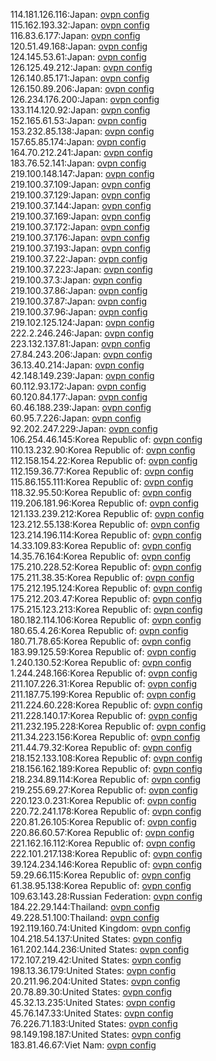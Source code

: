114.181.126.116:Japan: [ovpn config](vpn/114_181_126_116.ovpn)  
115.162.193.32:Japan: [ovpn config](vpn/115_162_193_32.ovpn)  
116.83.6.177:Japan: [ovpn config](vpn/116_83_6_177.ovpn)  
120.51.49.168:Japan: [ovpn config](vpn/120_51_49_168.ovpn)  
124.145.53.61:Japan: [ovpn config](vpn/124_145_53_61.ovpn)  
126.125.49.212:Japan: [ovpn config](vpn/126_125_49_212.ovpn)  
126.140.85.171:Japan: [ovpn config](vpn/126_140_85_171.ovpn)  
126.150.89.206:Japan: [ovpn config](vpn/126_150_89_206.ovpn)  
126.234.176.200:Japan: [ovpn config](vpn/126_234_176_200.ovpn)  
133.114.120.92:Japan: [ovpn config](vpn/133_114_120_92.ovpn)  
152.165.61.53:Japan: [ovpn config](vpn/152_165_61_53.ovpn)  
153.232.85.138:Japan: [ovpn config](vpn/153_232_85_138.ovpn)  
157.65.85.174:Japan: [ovpn config](vpn/157_65_85_174.ovpn)  
164.70.212.241:Japan: [ovpn config](vpn/164_70_212_241.ovpn)  
183.76.52.141:Japan: [ovpn config](vpn/183_76_52_141.ovpn)  
219.100.148.147:Japan: [ovpn config](vpn/219_100_148_147.ovpn)  
219.100.37.109:Japan: [ovpn config](vpn/219_100_37_109.ovpn)  
219.100.37.129:Japan: [ovpn config](vpn/219_100_37_129.ovpn)  
219.100.37.144:Japan: [ovpn config](vpn/219_100_37_144.ovpn)  
219.100.37.169:Japan: [ovpn config](vpn/219_100_37_169.ovpn)  
219.100.37.172:Japan: [ovpn config](vpn/219_100_37_172.ovpn)  
219.100.37.176:Japan: [ovpn config](vpn/219_100_37_176.ovpn)  
219.100.37.193:Japan: [ovpn config](vpn/219_100_37_193.ovpn)  
219.100.37.22:Japan: [ovpn config](vpn/219_100_37_22.ovpn)  
219.100.37.223:Japan: [ovpn config](vpn/219_100_37_223.ovpn)  
219.100.37.3:Japan: [ovpn config](vpn/219_100_37_3.ovpn)  
219.100.37.86:Japan: [ovpn config](vpn/219_100_37_86.ovpn)  
219.100.37.87:Japan: [ovpn config](vpn/219_100_37_87.ovpn)  
219.100.37.96:Japan: [ovpn config](vpn/219_100_37_96.ovpn)  
219.102.125.124:Japan: [ovpn config](vpn/219_102_125_124.ovpn)  
222.2.246.246:Japan: [ovpn config](vpn/222_2_246_246.ovpn)  
223.132.137.81:Japan: [ovpn config](vpn/223_132_137_81.ovpn)  
27.84.243.206:Japan: [ovpn config](vpn/27_84_243_206.ovpn)  
36.13.40.214:Japan: [ovpn config](vpn/36_13_40_214.ovpn)  
42.148.149.239:Japan: [ovpn config](vpn/42_148_149_239.ovpn)  
60.112.93.172:Japan: [ovpn config](vpn/60_112_93_172.ovpn)  
60.120.84.177:Japan: [ovpn config](vpn/60_120_84_177.ovpn)  
60.46.188.239:Japan: [ovpn config](vpn/60_46_188_239.ovpn)  
60.95.7.226:Japan: [ovpn config](vpn/60_95_7_226.ovpn)  
92.202.247.229:Japan: [ovpn config](vpn/92_202_247_229.ovpn)  
106.254.46.145:Korea Republic of: [ovpn config](vpn/106_254_46_145.ovpn)  
110.13.232.90:Korea Republic of: [ovpn config](vpn/110_13_232_90.ovpn)  
112.158.154.22:Korea Republic of: [ovpn config](vpn/112_158_154_22.ovpn)  
112.159.36.77:Korea Republic of: [ovpn config](vpn/112_159_36_77.ovpn)  
115.86.155.111:Korea Republic of: [ovpn config](vpn/115_86_155_111.ovpn)  
118.32.95.50:Korea Republic of: [ovpn config](vpn/118_32_95_50.ovpn)  
119.206.181.96:Korea Republic of: [ovpn config](vpn/119_206_181_96.ovpn)  
121.133.239.212:Korea Republic of: [ovpn config](vpn/121_133_239_212.ovpn)  
123.212.55.138:Korea Republic of: [ovpn config](vpn/123_212_55_138.ovpn)  
123.214.196.114:Korea Republic of: [ovpn config](vpn/123_214_196_114.ovpn)  
14.33.109.83:Korea Republic of: [ovpn config](vpn/14_33_109_83.ovpn)  
14.35.76.164:Korea Republic of: [ovpn config](vpn/14_35_76_164.ovpn)  
175.210.228.52:Korea Republic of: [ovpn config](vpn/175_210_228_52.ovpn)  
175.211.38.35:Korea Republic of: [ovpn config](vpn/175_211_38_35.ovpn)  
175.212.195.124:Korea Republic of: [ovpn config](vpn/175_212_195_124.ovpn)  
175.212.203.47:Korea Republic of: [ovpn config](vpn/175_212_203_47.ovpn)  
175.215.123.213:Korea Republic of: [ovpn config](vpn/175_215_123_213.ovpn)  
180.182.114.106:Korea Republic of: [ovpn config](vpn/180_182_114_106.ovpn)  
180.65.4.26:Korea Republic of: [ovpn config](vpn/180_65_4_26.ovpn)  
180.71.78.65:Korea Republic of: [ovpn config](vpn/180_71_78_65.ovpn)  
183.99.125.59:Korea Republic of: [ovpn config](vpn/183_99_125_59.ovpn)  
1.240.130.52:Korea Republic of: [ovpn config](vpn/1_240_130_52.ovpn)  
1.244.248.166:Korea Republic of: [ovpn config](vpn/1_244_248_166.ovpn)  
211.107.226.31:Korea Republic of: [ovpn config](vpn/211_107_226_31.ovpn)  
211.187.75.199:Korea Republic of: [ovpn config](vpn/211_187_75_199.ovpn)  
211.224.60.228:Korea Republic of: [ovpn config](vpn/211_224_60_228.ovpn)  
211.228.140.17:Korea Republic of: [ovpn config](vpn/211_228_140_17.ovpn)  
211.232.195.228:Korea Republic of: [ovpn config](vpn/211_232_195_228.ovpn)  
211.34.223.156:Korea Republic of: [ovpn config](vpn/211_34_223_156.ovpn)  
211.44.79.32:Korea Republic of: [ovpn config](vpn/211_44_79_32.ovpn)  
218.152.133.108:Korea Republic of: [ovpn config](vpn/218_152_133_108.ovpn)  
218.156.162.189:Korea Republic of: [ovpn config](vpn/218_156_162_189.ovpn)  
218.234.89.114:Korea Republic of: [ovpn config](vpn/218_234_89_114.ovpn)  
219.255.69.27:Korea Republic of: [ovpn config](vpn/219_255_69_27.ovpn)  
220.123.0.231:Korea Republic of: [ovpn config](vpn/220_123_0_231.ovpn)  
220.72.241.178:Korea Republic of: [ovpn config](vpn/220_72_241_178.ovpn)  
220.81.26.105:Korea Republic of: [ovpn config](vpn/220_81_26_105.ovpn)  
220.86.60.57:Korea Republic of: [ovpn config](vpn/220_86_60_57.ovpn)  
221.162.16.112:Korea Republic of: [ovpn config](vpn/221_162_16_112.ovpn)  
222.101.217.138:Korea Republic of: [ovpn config](vpn/222_101_217_138.ovpn)  
39.124.234.146:Korea Republic of: [ovpn config](vpn/39_124_234_146.ovpn)  
59.29.66.115:Korea Republic of: [ovpn config](vpn/59_29_66_115.ovpn)  
61.38.95.138:Korea Republic of: [ovpn config](vpn/61_38_95_138.ovpn)  
109.63.143.28:Russian Federation: [ovpn config](vpn/109_63_143_28.ovpn)  
184.22.29.144:Thailand: [ovpn config](vpn/184_22_29_144.ovpn)  
49.228.51.100:Thailand: [ovpn config](vpn/49_228_51_100.ovpn)  
192.119.160.74:United Kingdom: [ovpn config](vpn/192_119_160_74.ovpn)  
104.218.54.137:United States: [ovpn config](vpn/104_218_54_137.ovpn)  
161.202.144.236:United States: [ovpn config](vpn/161_202_144_236.ovpn)  
172.107.219.42:United States: [ovpn config](vpn/172_107_219_42.ovpn)  
198.13.36.179:United States: [ovpn config](vpn/198_13_36_179.ovpn)  
20.211.96.204:United States: [ovpn config](vpn/20_211_96_204.ovpn)  
20.78.89.30:United States: [ovpn config](vpn/20_78_89_30.ovpn)  
45.32.13.235:United States: [ovpn config](vpn/45_32_13_235.ovpn)  
45.76.147.33:United States: [ovpn config](vpn/45_76_147_33.ovpn)  
76.226.71.183:United States: [ovpn config](vpn/76_226_71_183.ovpn)  
98.149.198.187:United States: [ovpn config](vpn/98_149_198_187.ovpn)  
183.81.46.67:Viet Nam: [ovpn config](vpn/183_81_46_67.ovpn)  
